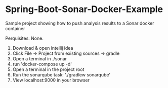 # Spring-Boot-Sonar-Docker-Example
Sample project showing how to push analysis results to a Sonar docker container

Perquisites: None.

1. Download & open intellij idea
2. Click File -> Project from existing sources -> gradle
3. Open a terminal in ./sonar
4. run 'docker-compose up -d'
5. Open a terminal in the project root
6. Run the sonarqube task: './gradlew sonarqube'
7. View localhost:9000 in your browser

